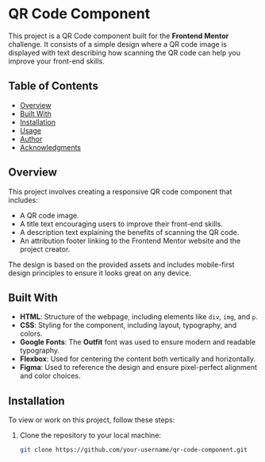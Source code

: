 # QR Code Component

This project is a QR Code component built for the **Frontend Mentor** challenge. It consists of a simple design where a QR code image is displayed with text describing how scanning the QR code can help you improve your front-end skills.

## Table of Contents
- [Overview](#overview)
- [Built With](#built-with)
- [Installation](#installation)
- [Usage](#usage)
- [Author](#author)
- [Acknowledgments](#acknowledgments)

## Overview
This project involves creating a responsive QR code component that includes:
- A QR code image.
- A title text encouraging users to improve their front-end skills.
- A description text explaining the benefits of scanning the QR code.
- An attribution footer linking to the Frontend Mentor website and the project creator.

The design is based on the provided assets and includes mobile-first design principles to ensure it looks great on any device.

## Built With
- **HTML**: Structure of the webpage, including elements like `div`, `img`, and `p`.
- **CSS**: Styling for the component, including layout, typography, and colors.
- **Google Fonts**: The **Outfit** font was used to ensure modern and readable typography.
- **Flexbox**: Used for centering the content both vertically and horizontally.
- **Figma**: Used to reference the design and ensure pixel-perfect alignment and color choices.

## Installation

To view or work on this project, follow these steps:

1. Clone the repository to your local machine:
   ```bash
   git clone https://github.com/your-username/qr-code-component.git
